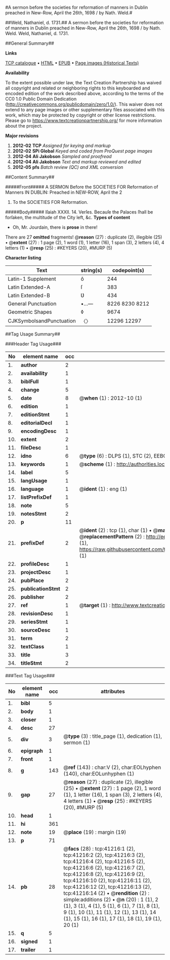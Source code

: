 #A sermon before the societies for reformation of manners in Dublin preached in New-Row, April the 26th, 1698 / by Nath. Weld.#

##Weld, Nathaniel, d. 1731.##
A sermon before the societies for reformation of manners in Dublin preached in New-Row, April the 26th, 1698 / by Nath. Weld.
Weld, Nathaniel, d. 1731.

##General Summary##

**Links**

[TCP catalogue](http://www.ota.ox.ac.uk/tcp/)  • 
[HTML](http://tei.it.ox.ac.uk/tcp/Texts-HTML/free/A65/A65385.html)  • 
[EPUB](http://tei.it.ox.ac.uk/tcp/Texts-EPUB/free/A65/A65385.epub) • 
[Page images (Historical Texts)](https://historicaltexts.jisc.ac.uk/eebo-08254146e)

**Availability**

To the extent possible under law, the Text Creation Partnership has waived all copyright and related or neighboring rights to this keyboarded and encoded edition of the work described above, according to the terms of the CC0 1.0 Public Domain Dedication (http://creativecommons.org/publicdomain/zero/1.0/). This waiver does not extend to any page images or other supplementary files associated with this work, which may be protected by copyright or other license restrictions. Please go to https://www.textcreationpartnership.org/ for more information about the project.

**Major revisions**

1. __2012-02__ __TCP__ *Assigned for keying and markup*
1. __2012-02__ __SPi Global__ *Keyed and coded from ProQuest page images*
1. __2012-04__ __Ali Jakobson__ *Sampled and proofread*
1. __2012-04__ __Ali Jakobson__ *Text and markup reviewed and edited*
1. __2012-05__ __pfs__ *Batch review (QC) and XML conversion*

##Content Summary##

#####Front#####
A SERMON Before the SOCIETIES FOR Reformation of Manners IN DUBLIN: Preached in NEW-ROW, April the 2
1. To the SOCIETIES FOR Reformation.

#####Body#####
Iſaiah XXXII. 14. Verſes. Becauſe the Palaces ſhall be forſaken, the multitude of the City left, &c.
**Types of content**

  * Oh, Mr. Jourdain, there is **prose** in there!

There are 27 **omitted** fragments! 
 @__reason__ (27) : duplicate (2), illegible (25)  •  @__extent__ (27) : 1 page (2), 1 word (1), 1 letter (16), 1 span (3), 2 letters (4), 4 letters (1)  •  @__resp__ (25) : #KEYERS (20), #MURP (5)

**Character listing**


|Text|string(s)|codepoint(s)|
|---|---|---|
|Latin-1 Supplement|ô|244|
|Latin Extended-A|ſ|383|
|Latin Extended-B|Ʋ|434|
|General Punctuation|•…—|8226 8230 8212|
|Geometric Shapes|◊|9674|
|CJKSymbolsandPunctuation|〈〉|12296 12297|

##Tag Usage Summary##

###Header Tag Usage###

|No|element name|occ|attributes|
|---|---|---|---|
|1.|__author__|2||
|2.|__availability__|1||
|3.|__biblFull__|1||
|4.|__change__|5||
|5.|__date__|8| @__when__ (1) : 2012-10 (1)|
|6.|__edition__|1||
|7.|__editionStmt__|1||
|8.|__editorialDecl__|1||
|9.|__encodingDesc__|1||
|10.|__extent__|2||
|11.|__fileDesc__|1||
|12.|__idno__|6| @__type__ (6) : DLPS (1), STC (2), EEBO-CITATION (1), OCLC (1), VID (1)|
|13.|__keywords__|1| @__scheme__ (1) : http://authorities.loc.gov/ (1)|
|14.|__label__|5||
|15.|__langUsage__|1||
|16.|__language__|1| @__ident__ (1) : eng (1)|
|17.|__listPrefixDef__|1||
|18.|__note__|5||
|19.|__notesStmt__|2||
|20.|__p__|11||
|21.|__prefixDef__|2| @__ident__ (2) : tcp (1), char (1)  •  @__matchPattern__ (2) : ([0-9\-]+):([0-9IVX]+) (1), (.+) (1)  •  @__replacementPattern__ (2) : http://eebo.chadwyck.com/downloadtiff?vid=$1&page=$2 (1), https://raw.githubusercontent.com/textcreationpartnership/Texts/master/tcpchars.xml#$1 (1)|
|22.|__profileDesc__|1||
|23.|__projectDesc__|1||
|24.|__pubPlace__|2||
|25.|__publicationStmt__|2||
|26.|__publisher__|2||
|27.|__ref__|1| @__target__ (1) : http://www.textcreationpartnership.org/docs/. (1)|
|28.|__revisionDesc__|1||
|29.|__seriesStmt__|1||
|30.|__sourceDesc__|1||
|31.|__term__|2||
|32.|__textClass__|1||
|33.|__title__|3||
|34.|__titleStmt__|2||


###Text Tag Usage###

|No|element name|occ|attributes|
|---|---|---|---|
|1.|__bibl__|5||
|2.|__body__|1||
|3.|__closer__|1||
|4.|__desc__|27||
|5.|__div__|3| @__type__ (3) : title_page (1), dedication (1), sermon (1)|
|6.|__epigraph__|1||
|7.|__front__|1||
|8.|__g__|143| @__ref__ (143) : char:V (2), char:EOLhyphen (140), char:EOLunhyphen (1)|
|9.|__gap__|27| @__reason__ (27) : duplicate (2), illegible (25)  •  @__extent__ (27) : 1 page (2), 1 word (1), 1 letter (16), 1 span (3), 2 letters (4), 4 letters (1)  •  @__resp__ (25) : #KEYERS (20), #MURP (5)|
|10.|__head__|1||
|11.|__hi__|361||
|12.|__note__|19| @__place__ (19) : margin (19)|
|13.|__p__|71||
|14.|__pb__|28| @__facs__ (28) : tcp:41216:1 (2), tcp:41216:2 (2), tcp:41216:3 (2), tcp:41216:4 (2), tcp:41216:5 (2), tcp:41216:6 (2), tcp:41216:7 (2), tcp:41216:8 (2), tcp:41216:9 (2), tcp:41216:10 (2), tcp:41216:11 (2), tcp:41216:12 (2), tcp:41216:13 (2), tcp:41216:14 (2)  •  @__rendition__ (2) : simple:additions (2)  •  @__n__ (20) : 1 (1), 2 (1), 3 (1), 4 (1), 5 (1), 6 (1), 7 (1), 8 (1), 9 (1), 10 (1), 11 (1), 12 (1), 13 (1), 14 (1), 15 (1), 16 (1), 17 (1), 18 (1), 19 (1), 20 (1)|
|15.|__q__|5||
|16.|__signed__|1||
|17.|__trailer__|1||
